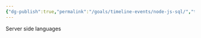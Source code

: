 ```yaml
---
{"dg-publish":true,"permalink":"/goals/timeline-events/node-js-sql/","title":"node.js / SQL","tags":["timeline","personal"],"created":"","updated":""}
---
```



Server side languages